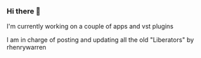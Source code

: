 ### Hi there 👋

I'm currently  working on a couple of apps and vst plugins

I am in charge of posting and updating all the old "Liberators" by rhenrywarren



<!--
**rhenrywarren/rhenrywarren** is a ✨ _special_ ✨ repository because its `README.md` (this file) appears on your GitHub profile.
#H
Here are some ideas to get you started:
### HI
- 🔭 I’m currently working on ...
### I'm working on a couple of apps and vst plugins
- 🌱 I’m currently learning ...
- 👯 I’m looking to collaborate on ...
- 🤔 I’m looking for help with ...
- 💬 Ask me about ...
- 📫 How to reach me: ...
- 😄 Pronouns: ...
- ⚡ Fun fact: ...
-->
